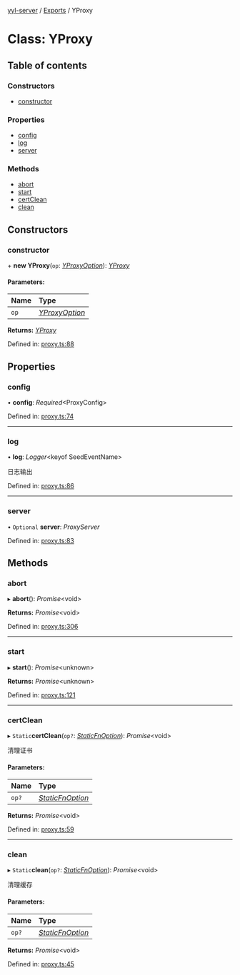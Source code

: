 [yyl-server](../README.md) / [Exports](../modules.md) / YProxy

# Class: YProxy

## Table of contents

### Constructors

- [constructor](yproxy.md#constructor)

### Properties

- [config](yproxy.md#config)
- [log](yproxy.md#log)
- [server](yproxy.md#server)

### Methods

- [abort](yproxy.md#abort)
- [start](yproxy.md#start)
- [certClean](yproxy.md#certclean)
- [clean](yproxy.md#clean)

## Constructors

### constructor

\+ **new YProxy**(`op`: [_YProxyOption_](../interfaces/yproxyoption.md)): [_YProxy_](yproxy.md)

#### Parameters:

| Name | Type                                            |
| :--- | :---------------------------------------------- |
| `op` | [_YProxyOption_](../interfaces/yproxyoption.md) |

**Returns:** [_YProxy_](yproxy.md)

Defined in: [proxy.ts:88](https://github.com/jackness1208/yyl-server/blob/4a70c7c/src/proxy.ts#L88)

## Properties

### config

• **config**: _Required_<ProxyConfig\>

Defined in: [proxy.ts:74](https://github.com/jackness1208/yyl-server/blob/4a70c7c/src/proxy.ts#L74)

---

### log

• **log**: _Logger_<keyof SeedEventName\>

日志输出

Defined in: [proxy.ts:86](https://github.com/jackness1208/yyl-server/blob/4a70c7c/src/proxy.ts#L86)

---

### server

• `Optional` **server**: _ProxyServer_

Defined in: [proxy.ts:83](https://github.com/jackness1208/yyl-server/blob/4a70c7c/src/proxy.ts#L83)

## Methods

### abort

▸ **abort**(): _Promise_<void\>

**Returns:** _Promise_<void\>

Defined in: [proxy.ts:306](https://github.com/jackness1208/yyl-server/blob/4a70c7c/src/proxy.ts#L306)

---

### start

▸ **start**(): _Promise_<unknown\>

**Returns:** _Promise_<unknown\>

Defined in: [proxy.ts:121](https://github.com/jackness1208/yyl-server/blob/4a70c7c/src/proxy.ts#L121)

---

### certClean

▸ `Static`**certClean**(`op?`: [_StaticFnOption_](../interfaces/staticfnoption.md)): _Promise_<void\>

清理证书

#### Parameters:

| Name  | Type                                                |
| :---- | :-------------------------------------------------- |
| `op?` | [_StaticFnOption_](../interfaces/staticfnoption.md) |

**Returns:** _Promise_<void\>

Defined in: [proxy.ts:59](https://github.com/jackness1208/yyl-server/blob/4a70c7c/src/proxy.ts#L59)

---

### clean

▸ `Static`**clean**(`op?`: [_StaticFnOption_](../interfaces/staticfnoption.md)): _Promise_<void\>

清理缓存

#### Parameters:

| Name  | Type                                                |
| :---- | :-------------------------------------------------- |
| `op?` | [_StaticFnOption_](../interfaces/staticfnoption.md) |

**Returns:** _Promise_<void\>

Defined in: [proxy.ts:45](https://github.com/jackness1208/yyl-server/blob/4a70c7c/src/proxy.ts#L45)
